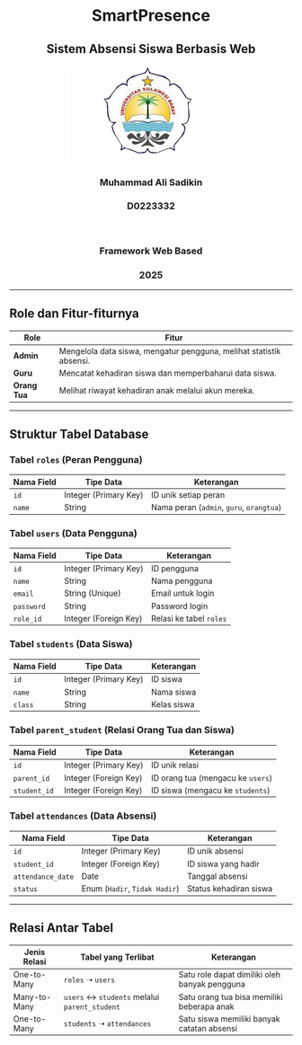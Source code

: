 # <p align="center" style="margin-bottom: 0px;"> SmartPresence</p>
## <p align="center" style="margin-top: 0;">Sistem Absensi Siswa Berbasis Web</p>

<p align="center">
  <img src="/public/LogoUnsulbar.png" alt="SmartPresence Logo" width="300"/>
</p>


### <p align="center">Muhammad Ali Sadikin  </p>
### <p align="center">D0223332  </p></br>
### <p align="center">Framework Web Based</p>
### <p align="center">2025</p> 

---

## Role dan Fitur-fiturnya

| **Role**     | **Fitur**                                                                 |
|--------------|--------------------------------------------------------------------------|
| **Admin**    | Mengelola data siswa, mengatur pengguna, melihat statistik absensi.     |
| **Guru**     | Mencatat kehadiran siswa dan memperbaharui data siswa.                  |
| **Orang Tua**| Melihat riwayat kehadiran anak melalui akun mereka.                     |

---

## Struktur Tabel Database

### Tabel `roles` (Peran Pengguna)

| Nama Field | Tipe Data            | Keterangan                             |
|------------|----------------------|----------------------------------------|
| `id`       | Integer (Primary Key)| ID unik setiap peran                   |
| `name`     | String               | Nama peran (`admin`, `guru`, `orangtua`)|

### Tabel `users` (Data Pengguna)

| Nama Field | Tipe Data            | Keterangan                              |
|------------|----------------------|-----------------------------------------|
| `id`       | Integer (Primary Key)| ID pengguna                             |
| `name`     | String               | Nama pengguna                           |
| `email`    | String (Unique)      | Email untuk login                       |
| `password` | String               | Password login                          |
| `role_id`  | Integer (Foreign Key)| Relasi ke tabel `roles`                 |

### Tabel `students` (Data Siswa)

| Nama Field | Tipe Data            | Keterangan        |
|------------|----------------------|-------------------|
| `id`       | Integer (Primary Key)| ID siswa          |
| `name`     | String               | Nama siswa        |
| `class`    | String               | Kelas siswa       |

### Tabel `parent_student` (Relasi Orang Tua dan Siswa)

| Nama Field  | Tipe Data            | Keterangan                             |
|-------------|----------------------|----------------------------------------|
| `id`        | Integer (Primary Key)| ID unik relasi                         |
| `parent_id` | Integer (Foreign Key)| ID orang tua (mengacu ke `users`)      |
| `student_id`| Integer (Foreign Key)| ID siswa (mengacu ke `students`)       |

### Tabel `attendances` (Data Absensi)

| Nama Field        | Tipe Data             | Keterangan                         |
|-------------------|-----------------------|------------------------------------|
| `id`              | Integer (Primary Key) | ID unik absensi                    |
| `student_id`      | Integer (Foreign Key) | ID siswa yang hadir                |
| `attendance_date` | Date                  | Tanggal absensi                    |
| `status`          | Enum (`Hadir`, `Tidak Hadir`) | Status kehadiran siswa     |

---

## Relasi Antar Tabel

| Jenis Relasi | Tabel yang Terlibat                        | Keterangan                                         |
|--------------|--------------------------------------------|----------------------------------------------------|
| One-to-Many  | `roles` ➝ `users`                          | Satu role dapat dimiliki oleh banyak pengguna      |
| Many-to-Many | `users` ↔ `students` melalui `parent_student` | Satu orang tua bisa memiliki beberapa anak     |
| One-to-Many  | `students` ➝ `attendances`                | Satu siswa memiliki banyak catatan absensi         |
